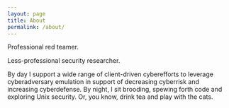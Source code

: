 ```yaml
---
layout: page
title: About
permalink: /about/
---
```


Professional red teamer.

Less-professional security researcher.

By day I support a wide range of client-driven cyberefforts to leverage
cyberadversary emulation in support of decreasing cyberrisk and increasing
cyberdefense.  By night, I sit brooding, spewing forth code and exploring Unix
security.  Or, you know, drink tea and play with the cats.
